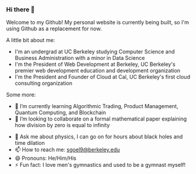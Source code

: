### Hi there 👋

Welcome to my Github! My personal website is currently being built, so I'm using Github as a replacement for now.

A little bit about me:
- I'm an undergrad at UC Berkeley studying Computer Science and Business Administration with a minor in Data Science
- I'm the President of Web Development at Berkeley, UC Berkeley's premier web development education and development organization
- I'm the President and Founder of Cloud at Cal, UC Berkeley's first cloud consulting organization
<!-- - I'm extremely interested in Quantum Computing and Cloud technologies, and am a part of Quantum Computing at Berkeley
- The psychology and details of product fascinates me, and I'd love to get more involved with product management
 - I'm a huge fan of finance and specifically quantitive finance, which is a field I very much want to learn more about -->

Some more:
<!-- - 🔭 I’m currently trying to figure out how to triple major in phsyics -->
- 🌱 I’m currently learning Algorithmic Trading, Product Management, Quantum Computing, and Blockchain
- 👯 I’m looking to collaborate on a formal mathematical paper explaining how division by zero is equal to infinity
<!-- - 🤔 I’m looking for help with understanding options theory -->
- 💬 Ask me about physics, I can go on for hours about black holes and time dilation
- 📫 How to reach me: sgoel9@berkeley.edu
- 😄 Pronouns: He/Him/His
- ⚡ Fun fact: I love men's gymnastics and used to be a gymnast myself!

<!--
**sgoel97/sgoel97** is a ✨ _special_ ✨ repository because its `README.md` (this file) appears on your GitHub profile.

Here are some ideas to get you started:

- 🔭 I’m currently working on ...
- 🌱 I’m currently learning ...
- 👯 I’m looking to collaborate on ...
- 🤔 I’m looking for help with ...
- 💬 Ask me about ...
- 📫 How to reach me: ...
- 😄 Pronouns: ...
- ⚡ Fun fact: ...
-->
